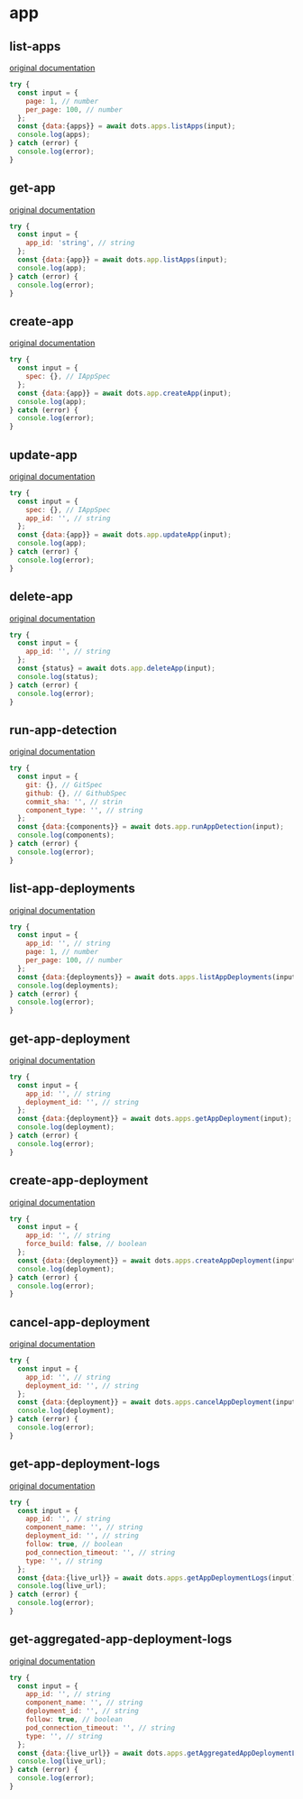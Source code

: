 # app

## list-apps
[original documentation](https://developers.digitalocean.com/documentation/v2/#list-all-apps)

```javascript
try {
  const input = {
    page: 1, // number
    per_page: 100, // number
  };
  const {data:{apps}} = await dots.apps.listApps(input);
  console.log(apps);
} catch (error) {
  console.log(error);
}
```

## get-app
[original documentation](https://developers.digitalocean.com/documentation/v2/#retrieve-an-existing-app)

```javascript
try {
  const input = {
    app_id: 'string', // string
  };
  const {data:{app}} = await dots.app.listApps(input);
  console.log(app);
} catch (error) {
  console.log(error);
}
```

## create-app
[original documentation](https://developers.digitalocean.com/documentation/v2/#create-a-new-app)

```javascript
try {
  const input = {
    spec: {}, // IAppSpec
  };
  const {data:{app}} = await dots.app.createApp(input);
  console.log(app);
} catch (error) {
  console.log(error);
}
```

## update-app
[original documentation](https://developers.digitalocean.com/documentation/v2/#update-an-app)

```javascript
try {
  const input = {
    spec: {}, // IAppSpec
    app_id: '', // string
  };
  const {data:{app}} = await dots.app.updateApp(input);
  console.log(app);
} catch (error) {
  console.log(error);
}
```

## delete-app
[original documentation](https://developers.digitalocean.com/documentation/v2/#delete-an-app)

```javascript
try {
  const input = {
    app_id: '', // string
  };
  const {status} = await dots.app.deleteApp(input);
  console.log(status);
} catch (error) {
  console.log(error);
}
```

## run-app-detection
[original documentation](https://developers.digitalocean.com/documentation/v2/#run-app-detection)

```javascript
try {
  const input = {
    git: {}, // GitSpec
    github: {}, // GithubSpec
    commit_sha: '', // strin
    component_type: '', // string
  };
  const {data:{components}} = await dots.app.runAppDetection(input);
  console.log(components);
} catch (error) {
  console.log(error);
}
```

## list-app-deployments
[original documentation](https://developers.digitalocean.com/documentation/v2/#list-app-deployments)

```javascript
try {
  const input = {
    app_id: '', // string
    page: 1, // number
    per_page: 100, // number
  };
  const {data:{deployments}} = await dots.apps.listAppDeployments(input);
  console.log(deployments);
} catch (error) {
  console.log(error);
}
```

## get-app-deployment
[original documentation](https://developers.digitalocean.com/documentation/v2/#retrieve-an-app-deployment)

```javascript
try {
  const input = {
    app_id: '', // string
    deployment_id: '', // string
  };
  const {data:{deployment}} = await dots.apps.getAppDeployment(input);
  console.log(deployment);
} catch (error) {
  console.log(error);
}
```

## create-app-deployment
[original documentation](https://developers.digitalocean.com/documentation/v2/#create-an-app-deployment)

```javascript
try {
  const input = {
    app_id: '', // string
    force_build: false, // boolean
  };
  const {data:{deployment}} = await dots.apps.createAppDeployment(input);
  console.log(deployment);
} catch (error) {
  console.log(error);
}
```

## cancel-app-deployment
[original documentation](https://developers.digitalocean.com/documentation/v2/#cancel-a-deployment)

```javascript
try {
  const input = {
    app_id: '', // string
    deployment_id: '', // string
  };
  const {data:{deployment}} = await dots.apps.cancelAppDeployment(input);
  console.log(deployment);
} catch (error) {
  console.log(error);
}
```

## get-app-deployment-logs
[original documentation](https://developers.digitalocean.com/documentation/v2/#retrieve-deployment-logs)

```javascript
try {
  const input = {
    app_id: '', // string
    component_name: '', // string
    deployment_id: '', // string
    follow: true, // boolean
    pod_connection_timeout: '', // string
    type: '', // string
  };
  const {data:{live_url}} = await dots.apps.getAppDeploymentLogs(input);
  console.log(live_url);
} catch (error) {
  console.log(error);
}
```

## get-aggregated-app-deployment-logs
[original documentation](https://developers.digitalocean.com/documentation/v2/#retrieve-aggregate-deployment-logs)

```javascript
try {
  const input = {
    app_id: '', // string
    component_name: '', // string
    deployment_id: '', // string
    follow: true, // boolean
    pod_connection_timeout: '', // string
    type: '', // string
  };
  const {data:{live_url}} = await dots.apps.getAggregatedAppDeploymentLogs(input);
  console.log(live_url);
} catch (error) {
  console.log(error);
}
```
